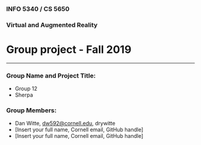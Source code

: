 ### INFO 5340 / CS 5650
### Virtual and Augmented Reality 
# Group project - Fall 2019

<hr>

### Group Name and Project Title:
- Group 12
- Sherpa

### Group Members:

- Dan Witte, dw592@cornell.edu, drywitte
- [Insert your full name, Cornell email, GitHub handle]
- [Insert your full name, Cornell email, GitHub handle]


